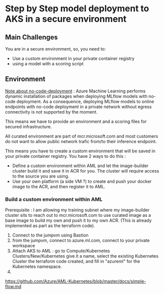 # Step by Step model deployment to AKS in a secure environment

## Main Challenges

You are in a secure environment, so, you need to: 
- Use a custom environment in your private container registry
- using a model with a scoring script

## Environment

[Note about no-code-deployment](https://learn.microsoft.com/en-us/azure/machine-learning/how-to-deploy-mlflow-models-online-endpoints?tabs=cli) : Azure Machine Learning performs dynamic installation of packages when deploying MLflow models with no-code deployment. As a consequence, deploying MLflow models to online endpoints with no-code deployment in a private network without egress connectivity is not supported by the moment.

This means we have to provide an environment and a scoring files for secured infrastructure.

All curated environment are part of mcr.microsoft.com and most customers do not want to allow public network trafic from/to their inference endpoint.

This means you have to create a custom environment that will be saved in your private container registry. You have 2 ways to do this :
- Define a custom environment within AML and let the image-builder cluster build it and save it in ACR for you. The cluster will require access to the source you are using.
- Use your own platform (a side VM ?) to create and push your docker image to the ACR, and then register it to AML.

### Build a custom environment within AML

Prerequisite : I am allowing my training subnet where my image-builder cluster sits to reach out to mcr.microsoft.com to use curated image as a base image to build my own and push it to my own ACR. (This is already implemented as part as the terraform code).

1. Connect to the jumpvm using Bastion
1. from the jumpvm, connect to azure.ml.com, connect to your private workspace
1. Attach AKS to AML : go to Compute/Kubernetes Clusters/New/Kubernetes give it a name, select the existing Kubernetes Cluster the terraform code created, and fill in "azureml" for the Kubernetes namespace.
1. 




https://github.com/Azure/AML-Kubernetes/blob/master/docs/simple-flow.md